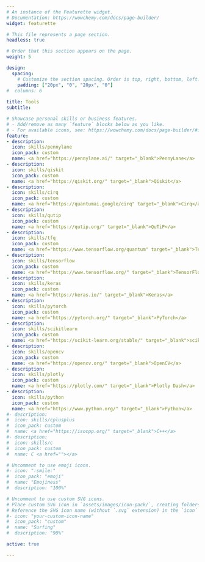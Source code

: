 ```yaml
---
# An instance of the Featurette widget.
# Documentation: https://wowchemy.com/docs/page-builder/
widget: featurette

# This file represents a page section.
headless: true

# Order that this section appears on the page.
weight: 5

design:
  spacing:
    # Customize the section spacing. Order is top, right, bottom, left.
    padding: ["20px", "0", "20px", "0"]
#  columns: 6
  
title: Tools
subtitle: 

# Showcase personal skills or business features.
# - Add/remove as many `feature` blocks below as you like.
# - For available icons, see: https://wowchemy.com/docs/page-builder/#icons
feature:
- description:
  icon: skills/pennylane
  icon_pack: custom
  name: <a href="https://pennylane.ai/" target="_blank">PennyLane</a>
- description:
  icon: skills/qiskit
  icon_pack: custom
  name: <a href="https://qiskit.org/" target="_blank">Qiskit</a>
- description:
  icon: skills/cirq
  icon_pack: custom
  name: <a href="https://quantumai.google/cirq" target="_blank">Cirq</a>
- description:
  icon: skills/qutip
  icon_pack: custom
  name: <a href="https://qutip.org/" target="_blank">QuTiP</a>
- description:
  icon: skills/tfq
  icon_pack: custom
  name: <a href="https://www.tensorflow.org/quantum" target="_blank">TensorFlow Quantum</a>
- description:
  icon: skills/tensorflow
  icon_pack: custom
  name: <a href="https://www.tensorflow.org/" target="_blank">TensorFlow</a>
- description:
  icon: skills/keras
  icon_pack: custom
  name: <a href="https://keras.io/" target="_blank">Keras</a>
- description:
  icon: skills/pytorch
  icon_pack: custom
  name: <a href="https://pytorch.org/" target="_blank">PyTorch</a>
- description:
  icon: skills/scikitlearn
  icon_pack: custom
  name: <a href="https://scikit-learn.org/stable/" target="_blank">scikit-learn</a>
- description:
  icon: skills/opencv
  icon_pack: custom
  name: <a href="https://opencv.org/" target="_blank">OpenCV</a>
- description:
  icon: skills/plotly
  icon_pack: custom
  name: <a href="https://plotly.com/" target="_blank">Plotly Dash</a>
- description:
  icon: skills/python
  icon_pack: custom
  name: <a href="https://www.python.org/" target="_blank">Python</a>
#- description:
#  icon: skills/cplusplus
#  icon_pack: custom
#  name: <a href="https://isocpp.org/" target="_blank">C++</a>
#- description:
#  icon: skills/c
#  icon_pack: custom
#  name: C <a href=""></a>

# Uncomment to use emoji icons.
#- icon: ":smile:"
#  icon_pack: "emoji"
#  name: "Emojiness"
#  description: "100%"  

# Uncomment to use custom SVG icons.
# Place custom SVG icon in `assets/images/icon-pack/`, creating folders if necessary.
# Reference the SVG icon name (without `.svg` extension) in the `icon` field.
#- icon: "your-custom-icon-name"
#  icon_pack: "custom"
#  name: "Surfing"
#  description: "90%"

active: true

---
```

